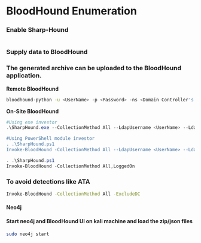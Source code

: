 # BloodHound Enumeration

### Enable Sharp-Hound

<figure><img src="https://github.com/AD-Attacks/Active-Directory-Penetration-Testing/raw/main/.gitbook/assets/blood-hound.jpeg" alt=""><figcaption></figcaption></figure>

### Supply data to BloodHound

### The generated archive can be uploaded to the BloodHound application.

**Remote BloodHound**

```bash
bloodhound-python -u <UserName> -p <Password> -ns <Domain Controller's Ip> -d <Domain> -c All
```

**On-Site BloodHound**

```powershell
#Using exe investor
.\SharpHound.exe --CollectionMethod All --LdapUsername <UserName> --LdapPassword <Password> --domain <Domain> --domaincontroller <Domain Controller's Ip> --OutputDirectory <PathToFile>

#Using PowerShell module investor
. .\SharpHound.ps1
Invoke-BloodHound -CollectionMethod All --LdapUsername <UserName> --LdapPassword <Password> --OutputDirectory <PathToFile>
```

```powershell
. .\SharpHound.ps1
Invoke-BloodHound -CollectionMethod All,LoggedOn
```

### To avoid detections like ATA

```bash
Invoke-BloodHound -CollectionMethod All -ExcludeDC
```

#### Neo4j

#### Start neo4j and BloodHound UI on kali machine and load the zip/json files

```bash
sudo neo4j start
```
